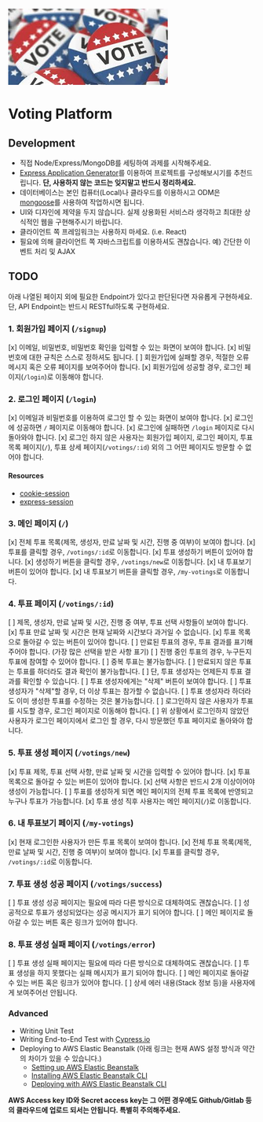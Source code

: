![Voting](/voting.jpeg)

# Voting Platform

## Development

- 직접 Node/Express/MongoDB를 세팅하여 과제를 시작해주세요.
- [Express Application Generator](https://expressjs.com/en/starter/generator.html)를 이용하여 프로젝트를 구성해보시기를 추천드립니다. **단, 사용하지 않는 코드는 잊지말고 반드시 정리하세요.**
- 데이터베이스는 본인 컴퓨터(Local)나 클라우드를 이용하시고 ODM은 [mongoose](https://mongoosejs.com/docs/connections.html)를 사용하여 작업하시면 됩니다.
- UI와 디자인에 제약을 두지 않습니다. 실제 상용화된 서비스라 생각하고 최대한 상식적인 웹을 구현해주시기 바랍니다.
- 클라이언트 쪽 프레임워크는 사용하지 마세요. (i.e. React)
- 필요에 의해 클라이언트 쪽 자바스크립트를 이용하셔도 괜찮습니다. 예) 간단한 이벤트 처리 및 AJAX

## TODO

아래 나열된 페이지 외에 필요한 Endpoint가 있다고 판단된다면 자유롭게 구현하세요. 단, API Endpoint는 반드시 RESTful하도록 구현하세요.

### 1. 회원가입 페이지 (`/signup`)

[x] 이메일, 비밀번호, 비밀번호 확인을 입력할 수 있는 화면이 보여야 합니다.
[x] 비밀번호에 대한 규칙은 스스로 정하셔도 됩니다.
[ ] 회원가입에 실패할 경우, 적절한 오류 메시지 혹은 오류 페이지를 보여주어야 합니다.
[x] 회원가입에 성공할 경우, 로그인 페이지(`/login`)로 이동해야 합니다.

### 2. 로그인 페이지 (`/login`)

[x] 이메일과 비밀번호를 이용하여 로그인 할 수 있는 화면이 보여야 합니다.
[x] 로그인에 성공하면 `/` 페이지로 이동해야 합니다.
[x] 로그인에 실패하면 `/login` 페이지로 다시 돌아와야 합니다.
[x] 로그인 하지 않은 사용자는 회원가입 페이지, 로그인 페이지, 투표 목록 페이지(`/`), 투표 상세 페이지(`/votings/:id`) 외의 그 어떤 페이지도 방문할 수 없어야 합니다.

#### Resources

- [cookie-session](https://expressjs.com/en/resources/middleware/cookie-session.html)
- [express-session](https://expressjs.com/en/resources/middleware/session.html)

### 3. 메인 페이지 (`/`)

[x] 전체 투표 목록(제목, 생성자, 만료 날짜 및 시간, 진행 중 여부)이 보여야 합니다.
[x] 투표를 클릭할 경우, `/votings/:id`로 이동합니다.
[x] 투표 생성하기 버튼이 있어야 합니다.
[x] 생성하기 버튼을 클릭할 경우, `/votings/new`로 이동합니다.
[x] 내 투표보기 버튼이 있어야 합니다.
[x] 내 투표보기 버튼을 클릭할 경우, `/my-votings`로 이동합니다.

### 4. 투표 페이지 (`/votings/:id`)

[ ] 제목, 생성자, 만료 날짜 및 시간, 진행 중 여부, 투표 선택 사항들이 보여야 합니다.
[x] 투표 만료 날짜 및 시간은 현재 날짜와 시간보다 과거일 수 없습니다.
[x] 투표 목록으로 돌아갈 수 있는 버튼이 있어야 합니다.
[ ] 만료된 투표의 경우, 투표 결과를 표기해주어야 합니다. (가장 많은 선택을 받은 사항 표기)
[ ] 진행 중인 투표의 경우, 누구든지 투표에 참여할 수 있어야 합니다.
[ ] 중복 투표는 불가능합니다.
[ ] 만료되지 않은 투표는 투표를 하더라도 결과 확인이 불가능합니다.
[ ] 단, 투표 생성자는 언제든지 투표 결과를 확인할 수 있습니다.
[ ] 투표 생성자에게는 "삭제" 버튼이 보여야 합니다.
[ ] 투표 생성자가 "삭제"할 경우, 더 이상 투표는 참가할 수 없습니다.
[ ] 투표 생성자라 하더라도 이미 생성한 투표를 수정하는 것은 불가능합니다.
[ ] 로그인하지 않은 사용자가 투표를 시도할 경우, 로그인 페이지로 이동해야 합니다.
[ ] 위 상황에서 로그인하지 않았던 사용자가 로그인 페이지에서 로그인 할  경우, 다시 방문했던 투표 페이지로 돌아와야 합니다.

### 5. 투표 생성 페이지 (`/votings/new`)

[x] 투표 제목, 투표 선택 사항, 만료 날짜 및 시간을 입력할 수 있어야 합니다.
[x] 투표 목록으로 돌아갈 수 있는 버튼이 있어야 합니다.
[x] 선택 사항은 반드시 2개 이상이어야 생성이 가능합니다.
[ ] 투표를 생성하게 되면 메인 페이지의 전체 투표 목록에 반영되고 누구나 투표가 가능합니다.
[x] 투표 생성 직후 사용자는 메인 페이지(`/`)로 이동합니다.

### 6. 내 투표보기 페이지 (`/my-votings`)

[x] 현재 로그인한 사용자가 만든 투표 목록이 보여야 합니다.
[x] 전체 투표 목록(제목, 만료 날짜 및 시간, 진행 중 여부)이 보여야 합니다.
[x] 투표를 클릭할 경우, `/votings/:id`로 이동합니다.

### 7. 투표 생성 성공 페이지 (`/votings/success`)

[ ] 투표 생성 성공 페이지는 필요에 따라 다른 방식으로 대체하여도 괜찮습니다.
[ ] 성공적으로 투표가 생성되었다는 성공 메시지가 표기 되어야 합니다.
[ ] 메인 페이지로 돌아갈 수 있는 버튼 혹은 링크가 있어야 합니다.

### 8. 투표 생성 실패 페이지 (`/votings/error`)

[ ] 투표 생성 실패 페이지는 필요에 따라 다른 방식으로 대체하여도 괜찮습니다.
[ ] 투표 생성을 하지 못했다는 실패 메시지가 표기 되어야 합니다.
[ ] 메인 페이지로 돌아갈 수 있는 버튼 혹은 링크가 있어야 합니다.
[ ] 상세 에러 내용(Stack 정보 등)을 사용자에게 보여주어선 안됩니다.

### Advanced

- Writing Unit Test
- Writing End-to-End Test with [Cypress.io](https://www.cypress.io/)
- Deploying to AWS Elastic Beanstalk (아래 링크는 현재 AWS 설정 방식과 약간의 차이가 있을 수 있습니다.)
  - [Setting up AWS Elastic Beanstalk](https://github.com/vanilla-coding/deploy-with-aws-eb-and-circleci/wiki/Setting-up-AWS-Elastic-Beanstalk)
  - [Installing AWS Elastic Beanstalk CLI](https://github.com/vanilla-coding/deploy-with-aws-eb-and-circleci/wiki/Installing-Elastic-Beanstalk-CLI)
  - [Deploying with AWS Elastic Beanstalk CLI](https://github.com/vanilla-coding/deploy-with-aws-eb-and-circleci/wiki/Deploying-with-Elastic-Beanstalk-CLI)

**AWS Access key ID와 Secret access key는 그 어떤 경우에도 Github/Gitlab 등의 클라우드에 업로드 되서는 안됩니다. 특별히 주의해주세요.**
